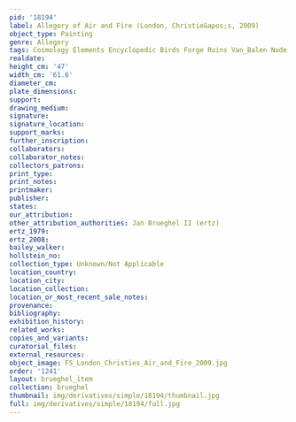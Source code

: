 ```yaml
---
pid: '18194'
label: Allegory of Air and Fire (London, Christie&apos;s, 2009)
object_type: Painting
genre: Allegory
tags: Cosmology Elements Encyclopedic Birds Forge Ruins Van_Balen Nude Landscape Armor
realdate: 
height_cm: '47'
width_cm: '61.6'
diameter_cm: 
plate_dimensions: 
support: 
drawing_medium: 
signature: 
signature_location: 
support_marks: 
further_inscription: 
collaborators: 
collaborator_notes: 
collectors_patrons: 
print_type: 
print_notes: 
printmaker: 
publisher: 
states: 
our_attribution: 
other_attribution_authorities: Jan Brueghel II (ertz)
ertz_1979: 
ertz_2008: 
bailey_walker: 
hollstein_no: 
collection_type: Unknown/Not Applicable
location_country: 
location_city: 
location_collection: 
location_or_most_recent_sale_notes: 
provenance: 
bibliography: 
exhibition_history: 
related_works: 
copies_and_variants: 
curatorial_files: 
external_resources: 
object_image: FS_London_Christies_Air_and_Fire_2009.jpg
order: '1241'
layout: brueghel_item
collection: brueghel
thumbnail: img/derivatives/simple/18194/thumbnail.jpg
full: img/derivatives/simple/18194/full.jpg
---
```

